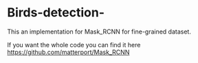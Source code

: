 # Birds-detection-

This an implementation for Mask_RCNN for fine-grained dataset.

If you want the whole code you can find it here https://github.com/matterport/Mask_RCNN
